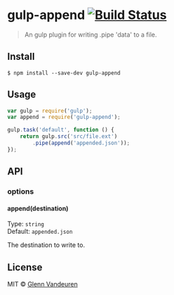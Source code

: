 # gulp-append [![Build Status](https://travis-ci.org/VandeurenGlenn/gulp-append.svg?branch=master)](https://travis-ci.org/VandeurenGlenn/gulp-append)

> An gulp plugin for writing .pipe 'data' to a file.


## Install

```
$ npm install --save-dev gulp-append
```


## Usage

```js
var gulp = require('gulp');
var append = require('gulp-append');

gulp.task('default', function () {
	return gulp.src('src/file.ext')
		.pipe(append('appended.json'));
});
```


## API

### options

#### append(destination)

Type: `string`  
Default: `appended.json`

The destination to write to.


## License

MIT © [Glenn Vandeuren](https://github.com/VandeurenGlenn)
